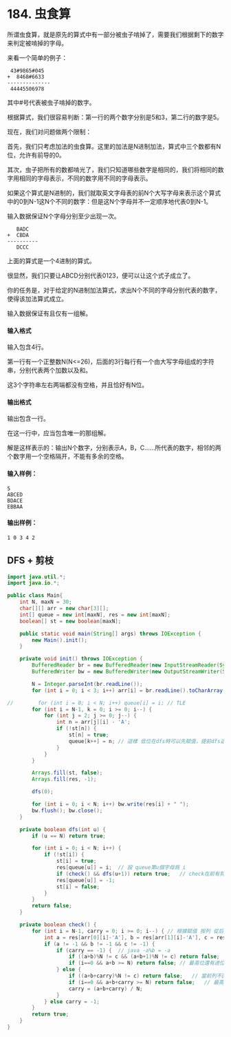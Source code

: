# 184. 虫食算

所谓虫食算，就是原先的算式中有一部分被虫子啃掉了，需要我们根据剩下的数字来判定被啃掉的字母。

来看一个简单的例子：

```
 43#9865#045
+  8468#6633
--------------
 44445506978
```

其中#号代表被虫子啃掉的数字。

根据算式，我们很容易判断：第一行的两个数字分别是5和3，第二行的数字是5。

现在，我们对问题做两个限制：

首先，我们只考虑加法的虫食算。这里的加法是N进制加法，算式中三个数都有N位，允许有前导的0。

其次，虫子把所有的数都啃光了，我们只知道哪些数字是相同的，我们将相同的数字用相同的字母表示，不同的数字用不同的字母表示。

如果这个算式是N进制的，我们就取英文字母表的前N个大写字母来表示这个算式中的0到N-1这N个不同的数字：但是这N个字母并不一定顺序地代表0到N-1。

输入数据保证N个字母分别至少出现一次。

```
   BADC
+  CBDA
----------
   DCCC
```

上面的算式是一个4进制的算式。

很显然，我们只要让ABCD分别代表0123，便可以让这个式子成立了。

你的任务是，对于给定的N进制加法算式，求出N个不同的字母分别代表的数字，使得该加法算式成立。

输入数据保证有且仅有一组解。

#### 输入格式

输入包含4行。

第一行有一个正整数N(N<=26)，后面的3行每行有一个由大写字母组成的字符串，分别代表两个加数以及和。

这3个字符串左右两端都没有空格，并且恰好有N位。

#### 输出格式

输出包含一行。

在这一行中，应当包含唯一的那组解。

解是这样表示的：输出N个数字，分别表示A，B，C……所代表的数字，相邻的两个数字用一个空格隔开，不能有多余的空格。

#### 输入样例：

```
5
ABCED
BDACE
EBBAA
```

#### 输出样例：

```
1 0 3 4 2
```



## DFS +  剪枝 

```java
import java.util.*;
import java.io.*;

public class Main{
    int N, maxN = 30;
    char[][] arr = new char[3][];
    int[] queue = new int[maxN], res = new int[maxN];
    boolean[] st = new boolean[maxN];

    public static void main(String[] args) throws IOException {
        new Main().init();
    }

    private void init() throws IOException {
        BufferedReader br = new BufferedReader(new InputStreamReader(System.in));
        BufferedWriter bw = new BufferedWriter(new OutputStreamWriter(System.out));

        N = Integer.parseInt(br.readLine());
        for (int i = 0; i < 3; i++) arr[i] = br.readLine().toCharArray();

//        for (int i = 0; i < N; i++) queue[i] = i; // TLE
        for (int i = N-1, k = 0; i >= 0; i--) {
            for (int j = 2; j >= 0; j--) {
                int n = arr[j][i] - 'A';
                if (!st[n]) {
                    st[n] = true;
                    queue[k++] = n; // 這樣 低位在dfs時可以先賦值，提前dfs退出， 起剪枝作用
                }
            }
        }

        Arrays.fill(st, false);
        Arrays.fill(res, -1);

        dfs(0);

        for (int i = 0; i < N; i++) bw.write(res[i] + " ");
        bw.flush(); bw.close();
    }

    private boolean dfs(int u) {
        if (u == N) return true;

        for (int i = 0; i < N; i++) {
            if (!st[i]) {
                st[i] = true;
                res[queue[u]] = i;  // 設 queue第u個字母爲 i
                if (check() && dfs(u+1)) return true;   // check在前有剪枝作用
                res[queue[u]] = -1;
                st[i] = false;
            }
        }
        return false;
    }

    private boolean check() {
        for (int i = N-1, carry = 0; i >= 0; i--) { // 根據賦值 按列 從后到前 驗證算式
            int a = res[arr[0][i]-'A'], b = res[arr[1][i]-'A'], c = res[arr[2][i]-'A'];
            if (a != -1 && b != -1 && c != -1) {
                if (carry == -1) {  // java -a%b = -a
                    if ((a+b)%N != c && (a+b+1)%N != c) return false;   // 當前列不匹配
                    if (i==0 && a+b >= N) return false; // 最高位還有进位
                } else {
                    if ((a+b+carry)%N != c) return false;   // 當前列不匹配
                    if (i==0 && a+b+carry >= N) return false;   // 最高位還有进位
                    carry = (a+b+carry) / N;
                }
            } else carry = -1;
        }
        return true;
    }
}
```

